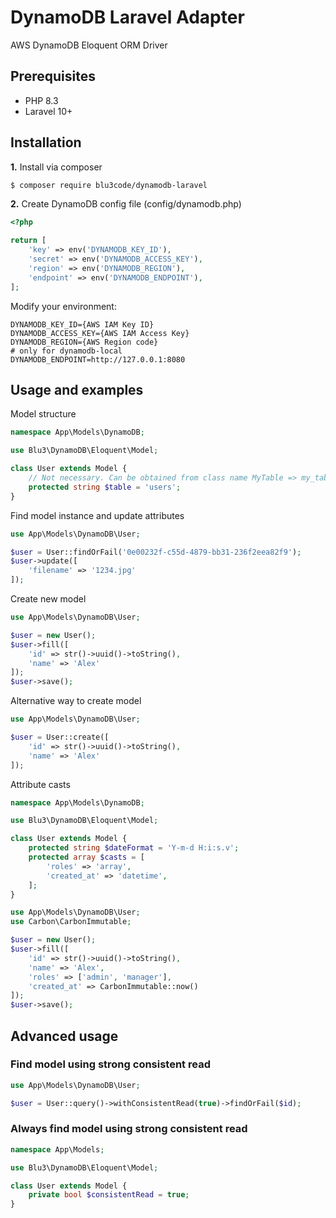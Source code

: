 # DynamoDB Laravel Adapter

AWS DynamoDB Eloquent ORM Driver

## Prerequisites

- PHP 8.3
- Laravel 10+

## Installation

**1.**  Install via composer

```sh
$ composer require blu3code/dynamodb-laravel
```

**2.** Create DynamoDB config file (config/dynamodb.php)

```php
<?php

return [
    'key' => env('DYNAMODB_KEY_ID'),
    'secret' => env('DYNAMODB_ACCESS_KEY'),
    'region' => env('DYNAMODB_REGION'),
    'endpoint' => env('DYNAMODB_ENDPOINT'),
];
```

Modify your environment:

```dotenv
DYNAMODB_KEY_ID={AWS IAM Key ID}
DYNAMODB_ACCESS_KEY={AWS IAM Access Key}
DYNAMODB_REGION={AWS Region code}
# only for dynamodb-local
DYNAMODB_ENDPOINT=http://127.0.0.1:8080
```

## Usage and examples

Model structure

```php
namespace App\Models\DynamoDB;

use Blu3\DynamoDB\Eloquent\Model;

class User extends Model {
    // Not necessary. Can be obtained from class name MyTable => my_tables
    protected string $table = 'users';
}
```

Find model instance and update attributes

```php
use App\Models\DynamoDB\User;

$user = User::findOrFail('0e00232f-c55d-4879-bb31-236f2eea82f9');
$user->update([
    'filename' => '1234.jpg' 
]);
```

Create new model

```php
use App\Models\DynamoDB\User;

$user = new User();
$user->fill([
    'id' => str()->uuid()->toString(),
    'name' => 'Alex'
]);
$user->save();
```

Alternative way to create model

```php
use App\Models\DynamoDB\User;

$user = User::create([
    'id' => str()->uuid()->toString(),
    'name' => 'Alex'
]);
```

Attribute casts

```php
namespace App\Models\DynamoDB;

use Blu3\DynamoDB\Eloquent\Model;

class User extends Model {
    protected string $dateFormat = 'Y-m-d H:i:s.v';
    protected array $casts = [
        'roles' => 'array',
        'created_at' => 'datetime',
    ];
}
```

```php
use App\Models\DynamoDB\User;
use Carbon\CarbonImmutable;

$user = new User();
$user->fill([
    'id' => str()->uuid()->toString(),
    'name' => 'Alex',
    'roles' => ['admin', 'manager'],
    'created_at' => CarbonImmutable::now()
]);
$user->save();
```

## Advanced usage

### Find model using strong consistent read

```php
use App\Models\DynamoDB\User;

$user = User::query()->withConsistentRead(true)->findOrFail($id);
```

### Always find model using strong consistent read

```php
namespace App\Models;

use Blu3\DynamoDB\Eloquent\Model;

class User extends Model {
    private bool $consistentRead = true;
}
```